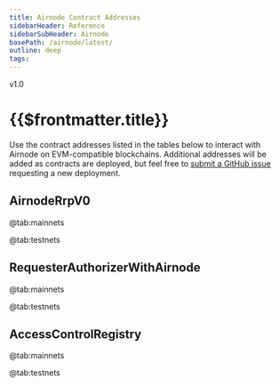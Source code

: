 ```yaml
---
title: Airnode Contract Addresses
sidebarHeader: Reference
sidebarSubHeader: Airnode
basePath: /airnode/latest/
outline: deep
tags:
---
```


<VersionWarning/>

<PageHeader>v1.0</PageHeader>

# {{$frontmatter.title}}

Use the contract addresses listed in the tables below to interact with Airnode
on EVM-compatible blockchains. Additional addresses will be added as contracts
are deployed, but feel free to
[submit a GitHub issue](https://github.com/api3dao/airnode/issues) requesting a
new deployment.

## AirnodeRrpV0

<Tabs>

@tab:mainnets

<ContractAddresses type="mainnet" contractName="AirnodeRrpV0"/>

@tab:testnets

<ContractAddresses type="testnet" contractName="AirnodeRrpV0"/>

</Tabs>

## RequesterAuthorizerWithAirnode

<Tabs>

@tab:mainnets

<ContractAddresses type="mainnet" contractName="RequesterAuthorizerWithAirnode"/>

@tab:testnets

<ContractAddresses type="testnet" contractName="RequesterAuthorizerWithAirnode"/>

</Tabs>

## AccessControlRegistry

<Tabs>

@tab:mainnets

<ContractAddresses type="mainnet" contractName="AccessControlRegistry"/>

@tab:testnets

<ContractAddresses type="testnet" contractName="AccessControlRegistry"/>

</Tabs>
